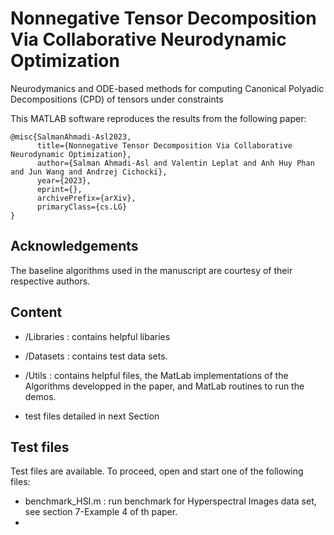# Nonnegative Tensor Decomposition Via Collaborative Neurodynamic Optimization
Neurodymanics and ODE-based methods for computing Canonical Polyadic Decompositions (CPD) of tensors under constraints

This MATLAB software reproduces the results from the following paper:

```
@misc{SalmanAhmadi-Asl2023,
      title={Nonnegative Tensor Decomposition Via Collaborative Neurodynamic Optimization}, 
      author={Salman Ahmadi-Asl and Valentin Leplat and Anh Huy Phan and Jun Wang and Andrzej Cichocki},
      year={2023},
      eprint={},
      archivePrefix={arXiv},
      primaryClass={cs.LG}
}
```

## Acknowledgements

The baseline algorithms used in the manuscript are courtesy of their respective authors.

## Content
 
 - /Libraries : contains helpful libaries
 
 - /Datasets : contains test data sets.

 - /Utils : contains helpful files, the MatLab implementations of the Algorithms developped in the paper, and MatLab routines to run the demos.
   
 - test files detailed in next Section
   
## Test files
 
 Test files are available. To proceed, open and start one of the following files:
 
- benchmark_HSI.m : run benchmark for Hyperspectral Images data set, see section 7-Example 4 of th paper.
- 

